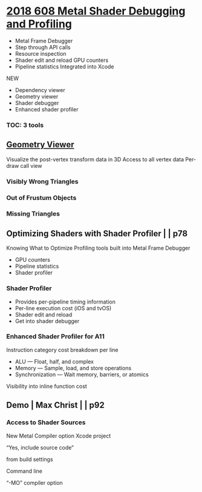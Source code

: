 

# [2018 608 Metal Shader Debugging and Profiling](https://developer.apple.com/videos/play/wwdc2018/608/)

- Metal Frame Debugger
- Step through API calls
- Resource inspection
- Shader edit and reload GPU counters
- Pipeline statistics Integrated into Xcode

NEW

- Dependency viewer
- Geometry viewer
- Shader debugger
- Enhanced shader profiler
 
### TOC: 3 tools



## [Geometry Viewer](1-geometry-viewer.md)

Visualize the post-vertex transform data in 3D Access to all vertex data
Per-draw call view



### Visibly Wrong Triangles


### Out of Frustum Objects


### Missing Triangles



## Optimizing Shaders with Shader Profiler | | p78

Knowing What to Optimize
Profiling tools built into Metal Frame Debugger

- GPU counters
- Pipeline statistics
- Shader profiler


### Shader Profiler

- Provides per-pipeline timing information
- Per-line execution cost (iOS and tvOS)
- Shader edit and reload
- Get into shader debugger

### Enhanced Shader Profiler for A11

Instruction category cost breakdown per line

- ALU — Float, half, and complex
- Memory — Sample, load, and store operations
- Synchronization — Wait memory, barriers, or atomics

Visibility into inline function cost


## Demo | Max Christ | | p92


### Access to Shader Sources

New Metal Compiler option Xcode project


  “Yes, include source code”

from build settings

Command line

“-MO” compiler option

